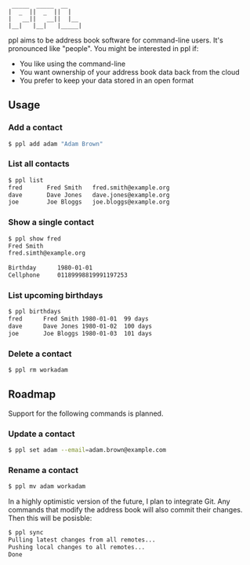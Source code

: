      _____  _____  __
    |  _  ||  _  ||  |
    |   __||   __||  |__
    |__|   |__|   |_____|


ppl aims to be address book software for command-line users. It's pronounced
like "people". You might be interested in ppl if:

* You like using the command-line
* You want ownership of your address book data back from the cloud
* You prefer to keep your data stored in an open format


Usage
-----

### Add a contact

```bash
$ ppl add adam "Adam Brown"
```

### List all contacts

```bash
$ ppl list
fred       Fred Smith   fred.smith@example.org
dave       Dave Jones   dave.jones@example.org
joe        Joe Bloggs   joe.bloggs@example.org
```

### Show a single contact

```bash
$ ppl show fred
Fred Smith
fred.simth@example.org
    
Birthday      1980-01-01
Cellphone     01189998819991197253
````

### List upcoming birthdays

```bash
$ ppl birthdays
fred      Fred Smith 1980-01-01  99 days
dave      Dave Jones 1980-01-02  100 days
joe       Joe Bloggs 1980-01-03  101 days
```

### Delete a contact

```bash
$ ppl rm workadam
```

Roadmap
-------

Support for the following commands is planned.

### Update a contact
```bash
$ ppl set adam --email=adam.brown@example.com
```

### Rename a contact
```bash
$ ppl mv adam workadam
```

In a highly optimistic version of the future, I plan to integrate Git.
Any commands that modify the address book will also commit their changes.
Then this will be posisble:
```bash
$ ppl sync
Pulling latest changes from all remotes...
Pushing local changes to all remotes...
Done
```

